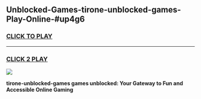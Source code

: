 
## Unblocked-Games-tirone-unblocked-games-Play-Online-#up4g6
<h3>
<a href="https://premium.freeplayer.one?title=tirone-unblocked-games&ref=27F">CLICK TO PLAY</a></h3>
<hr>

<h3>
<a href="https://premium.freeplayer.one?title=tirone-unblocked-games&ref=27F">CLICK 2 PLAY</a>
  
</h3>

<a href="https://premium.freeplayer.one?title=tirone-unblocked-games&ref=27F"><img src="https://clearcache.store/games.png"></a>


**tirone-unblocked-games games unblocked: Your Gateway to Fun and Accessible Online Gaming**
